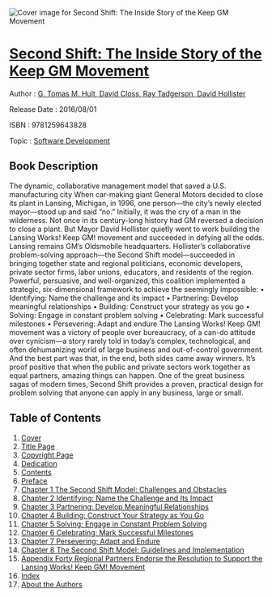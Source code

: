 ![Cover image for Second Shift: The Inside Story of the Keep GM Movement](https://imgdetail.ebookreading.net/cover/cover/software_development/EB9781259643828.jpg)

[Second Shift: The Inside Story of the Keep GM Movement](https://ebookreading.net/view/book/Second+Shift%3A+The+Inside+Story+of+the+Keep+GM+Movement-EB9781259643828_1.html "Second Shift: The Inside Story of the Keep GM Movement")
====================================================================================================================

Author : [G. Tomas M. Hult](https://ebookreading.net/search/author/G.+Tomas+M.+Hult),[ David Closs](https://ebookreading.net/search/author/+David+Closs),[ Ray Tadgerson](https://ebookreading.net/search/author/+Ray+Tadgerson),[ David Hollister](https://ebookreading.net/search/author/+David+Hollister)

Release Date : 2016/08/01

ISBN : 9781259643828

Topic : [Software Development](https://ebookreading.net/search/category/software-development)

Book Description
-----------------

The dynamic, collaborative management model that saved a U.S. manufacturing city
When car-making giant General Motors decided to close its plant in Lansing, Michigan, in 1996, one person—the city’s newly elected mayor—stood up and said “no.” Initially, it was the cry of a man in the wilderness. Not once in its century-long history had GM reversed a decision to close a plant. But Mayor David Hollister quietly went to work building the Lansing Works! Keep GM! movement and succeeded in defying all the odds. Lansing remains GM’s Oldsmobile headquarters.
Hollister’s collaborative problem-solving approach—the Second Shift model—succeeded in bringing together state and regional politicians, economic developers, private sector firms, labor unions, educators, and residents of the region. Powerful, persuasive, and well-organized, this coalition implemented a strategic, six-dimensional framework to achieve the seemingly impossible:
• Identifying: Name the challenge and its impact • Partnering: Develop meaningful relationships • Building: Construct your strategy as you go • Solving: Engage in constant problem solving • Celebrating: Mark successful milestones • Persevering: Adapt and endure
The Lansing Works! Keep GM! movement was a victory of people over bureaucracy, of a can-do attitude over cynicism—a story rarely told in today’s complex, technological, and often dehumanizing world of large business and out-of-control government. And the best part was that, in the end, both sides came away winners. It’s proof positive that when the public and private sectors work together as equal partners, amazing things can happen.
One of the great business sagas of modern times, Second Shift provides a proven, practical design for problem solving that anyone can apply in any business, large or small. 
              
Table of Contents
-----------------

1. [Cover](https://ebookreading.net/view/book/Second+Shift%3A+The+Inside+Story+of+the+Keep+GM+Movement-EB9781259643828_0.html)
1. [Title Page](https://ebookreading.net/view/book/Second+Shift%3A+The+Inside+Story+of+the+Keep+GM+Movement-EB9781259643828_0.html)
1. [Copyright Page](https://ebookreading.net/view/book/Second+Shift%3A+The+Inside+Story+of+the+Keep+GM+Movement-EB9781259643828_0.html)
1. [Dedication](https://ebookreading.net/view/book/Second+Shift%3A+The+Inside+Story+of+the+Keep+GM+Movement-EB9781259643828_0.html)
1. [Contents](https://ebookreading.net/view/book/Second+Shift%3A+The+Inside+Story+of+the+Keep+GM+Movement-EB9781259643828_0.html)
1. [Preface](https://ebookreading.net/view/book/Second+Shift%3A+The+Inside+Story+of+the+Keep+GM+Movement-EB9781259643828_0.html#preface)
1. [Chapter 1 The Second Shift Model: Challenges and Obstacles](https://ebookreading.net/view/book/Second+Shift%3A+The+Inside+Story+of+the+Keep+GM+Movement-EB9781259643828_0.html#ch1)
1. [Chapter 2 Identifying: Name the Challenge and Its Impact](https://ebookreading.net/view/book/Second+Shift%3A+The+Inside+Story+of+the+Keep+GM+Movement-EB9781259643828_0.html#ch2)
1. [Chapter 3 Partnering: Develop Meaningful Relationships](https://ebookreading.net/view/book/Second+Shift%3A+The+Inside+Story+of+the+Keep+GM+Movement-EB9781259643828_0.html#ch3)
1. [Chapter 4 Building: Construct Your Strategy as You Go](https://ebookreading.net/view/book/Second+Shift%3A+The+Inside+Story+of+the+Keep+GM+Movement-EB9781259643828_0.html#ch4)
1. [Chapter 5 Solving: Engage in Constant Problem Solving](https://ebookreading.net/view/book/Second+Shift%3A+The+Inside+Story+of+the+Keep+GM+Movement-EB9781259643828_0.html#ch5)
1. [Chapter 6 Celebrating: Mark Successful Milestones](https://ebookreading.net/view/book/Second+Shift%3A+The+Inside+Story+of+the+Keep+GM+Movement-EB9781259643828_0.html#ch6)
1. [Chapter 7 Persevering: Adapt and Endure](https://ebookreading.net/view/book/Second+Shift%3A+The+Inside+Story+of+the+Keep+GM+Movement-EB9781259643828_0.html#ch7)
1. [Chapter 8 The Second Shift Model: Guidelines and Implementation](https://ebookreading.net/view/book/Second+Shift%3A+The+Inside+Story+of+the+Keep+GM+Movement-EB9781259643828_0.html#ch8)
1. [Appendix Forty Regional Partners Endorse the Resolution to Support the Lansing Works! Keep GM! Movement](https://ebookreading.net/view/book/Second+Shift%3A+The+Inside+Story+of+the+Keep+GM+Movement-EB9781259643828_0.html#appendix)
1. [Index](https://ebookreading.net/view/book/Second+Shift%3A+The+Inside+Story+of+the+Keep+GM+Movement-EB9781259643828_0.html#index)
1. [About the Authors](https://ebookreading.net/view/book/Second+Shift%3A+The+Inside+Story+of+the+Keep+GM+Movement-EB9781259643828_0.html#about)
